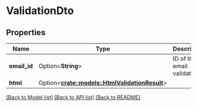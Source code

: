 # ValidationDto

## Properties

Name | Type | Description | Notes
------------ | ------------- | ------------- | -------------
**email_id** | Option<**String**> | ID of the email validated | [optional]
**html** | Option<[**crate::models::HtmlValidationResult**](HTMLValidationResult.md)> |  | [optional]

[[Back to Model list]](../README.md#documentation-for-models) [[Back to API list]](../README.md#documentation-for-api-endpoints) [[Back to README]](../README.md)


